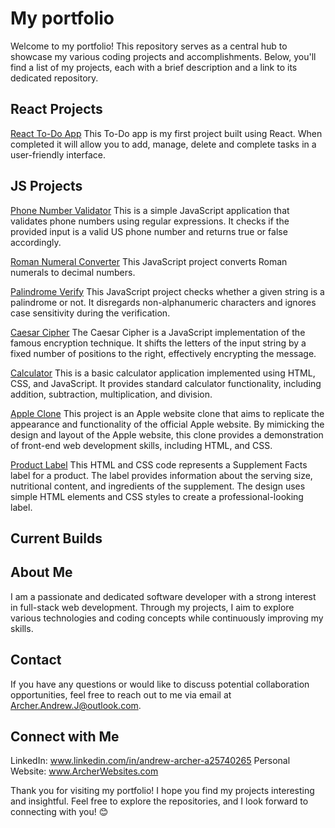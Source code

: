 # My portfolio
Welcome to my portfolio! This repository serves as a central hub to showcase my various coding projects and accomplishments. Below, you'll find a list of my projects, each with a brief description and a link to its dedicated repository.

## React Projects

[React To-Do App](https://github.com/aarcher19/React-To-Do-App)
This To-Do app is my first project built using React. When completed it will allow you to add, manage, delete and complete tasks in a user-friendly interface.

## JS Projects

[Phone Number Validator](https://github.com/aarcher19/Phone-Number-Validator)
This is a simple JavaScript application that validates phone numbers using regular expressions. It checks if the provided input is a valid US phone number and returns true or false accordingly.

[Roman Numeral Converter](https://github.com/aarcher19/Roman-Numeral-Converter)
This JavaScript project converts Roman numerals to decimal numbers.

[Palindrome Verify](https://github.com/aarcher19/Palindrome-Verify)
This JavaScript project checks whether a given string is a palindrome or not. It disregards non-alphanumeric characters and ignores case sensitivity during the verification.

[Caesar Cipher](https://github.com/aarcher19/Caesar-Cypher)
The Caesar Cipher is a JavaScript implementation of the famous encryption technique. It shifts the letters of the input string by a fixed number of positions to the right, effectively encrypting the message.

[Calculator](https://github.com/aarcher19/calculator)
This is a basic calculator application implemented using HTML, CSS, and JavaScript. It provides standard calculator functionality, including addition, subtraction, multiplication, and division.

[Apple Clone](https://github.com/aarcher19/Apple-Clone)
This project is an Apple website clone that aims to replicate the appearance and functionality of the official Apple website. By mimicking the design and layout of the Apple website, this clone provides a demonstration of front-end web development skills, including HTML, and CSS.

[Product Label](https://github.com/aarcher19/Product-Label)
This HTML and CSS code represents a Supplement Facts label for a product. The label provides information about the serving size, nutritional content, and ingredients of the supplement. The design uses simple HTML elements and CSS styles to create a professional-looking label.

## Current Builds

## About Me

I am a passionate and dedicated software developer with a strong interest in full-stack web development. Through my projects, I aim to explore various technologies and coding concepts while continuously improving my skills.

## Contact

If you have any questions or would like to discuss potential collaboration opportunities, feel free to reach out to me via email at Archer.Andrew.J@outlook.com.

## Connect with Me
LinkedIn: www.linkedin.com/in/andrew-archer-a25740265
Personal Website: www.ArcherWebsites.com

Thank you for visiting my portfolio! I hope you find my projects interesting and insightful. Feel free to explore the repositories, and I look forward to connecting with you! 😊
